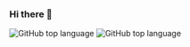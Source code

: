 ### Hi there 👋

<!--
**featHistamine/feathistamine** is a ✨ _special_ ✨ repository because its `README.md` (this file) appears on your GitHub profile.

Here are some ideas to get you started:
- 🔭 I’m currently working on ...
- 🌱 I’m currently learning ...
- 👯 I’m looking to collaborate on ...
- 🤔 I’m looking for help with ...
- 💬 Ask me about ...
- 📫 How to reach me: ...
- 😄 Pronouns: ...
- ⚡ Fun fact: ...
-->

<img alt="GitHub top language" src="https://img.shields.io/github/languages/top/featHistamine/featHistamine?color=red&label=python&logo=python&logoColor=yellow&style=plastic"> <img alt="GitHub top language" src="https://img.shields.io/github/languages/top/featHistamine/featHistamine?color=yellow&label=Java&logo=java&style=plastic">
